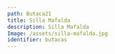 ```yaml
---
path: Butaca21
title: Silla Mafalda
description: Silla Mafalda
Image: /assets/silla-mafalda.jpg
identifier: butacas
---
```


